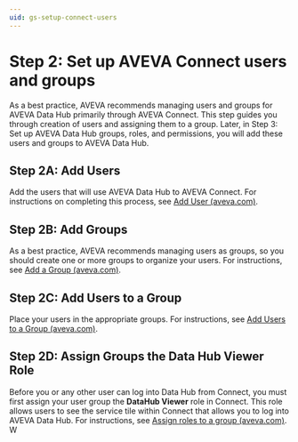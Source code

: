 ```yaml
---
uid: gs-setup-connect-users
---
```


# Step 2: Set up AVEVA Connect users and groups

As a best practice, AVEVA recommends managing users and groups for AVEVA Data Hub primarily through AVEVA Connect. This step guides you through creation of users and assigning them to a group. Later, in Step 3: Set up AVEVA Data Hub groups, roles, and permissions, you will add these users and groups to AVEVA Data Hub.

## Step 2A: Add Users

Add the users that will use AVEVA Data Hub to AVEVA Connect. For instructions on completing this process, see [Add User (aveva.com)](https://docs.aveva.com/bundle/aveva-connect/page/885607.html).

## Step 2B: Add Groups

As a best practice, AVEVA recommends managing users as groups, so you should create one or more groups to organize your users. For instructions, see [Add a Group (aveva.com)](https://docs.aveva.com/bundle/aveva-connect/page/885624.html).

## Step 2C: Add Users to a Group

Place your users in the appropriate groups. For instructions, see [Add Users to a Group (aveva.com)](https://docs.aveva.com/bundle/aveva-connect/page/885610.html).

## Step 2D: Assign Groups the Data Hub Viewer Role

Before you or any other user can log into Data Hub from Connect, you must first assign your user group the **DataHub Viewer** role in Connect. This role allows users to see the service tile within Connect that allows you to log into AVEVA Data Hub. For instructions, see [Assign roles to a group (aveva.com)](https://docs.aveva.com/bundle/data-hub/page/overview/get-started/aveva-cnnxt/cnnxt-mgmt/manage-permissions/assign-roles-groups.html).
W